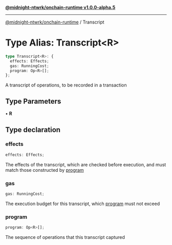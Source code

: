 [**@midnight-ntwrk/onchain-runtime v1.0.0-alpha.5**](../README.md)

***

[@midnight-ntwrk/onchain-runtime](../globals.md) / Transcript

# Type Alias: Transcript\<R\>

```ts
type Transcript<R>: {
  effects: Effects;
  gas: RunningCost;
  program: Op<R>[];
};
```

A transcript of operations, to be recorded in a transaction

## Type Parameters

• **R**

## Type declaration

### effects

```ts
effects: Effects;
```

The effects of the transcript, which are checked before execution, and
must match those constructed by [program](Transcript.md#program)

### gas

```ts
gas: RunningCost;
```

The execution budget for this transcript, which [program](Transcript.md#program) must not
exceed

### program

```ts
program: Op<R>[];
```

The sequence of operations that this transcript captured
